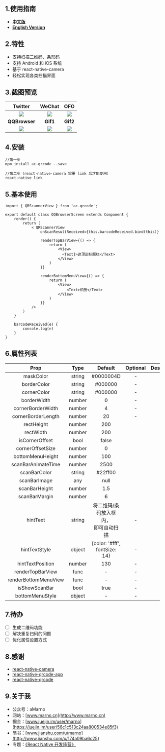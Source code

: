 ## 1.使用指南

- [**中文版**](https://github.com/MarnoDev/AC-QRCodeScanner-RN/blob/master/README_CN.md)
- [**English Version**](https://github.com/MarnoDev/AC-QRCodeScanner-RN/blob/master/README.md)

## 2.特性
- 支持扫描二维码、条形码
- 支持 Android 和 iOS 系统
- 基于 react-native-camera
- 轻松实现各类扫描界面

## 3.截图预览

|Twitter|WeChat|OFO|
|:--:|:--:|:--:|
|![](https://github.com/MarnoDev/AC-QRCode-RN/blob/master/screenshots/twitter.png)|![](https://github.com/MarnoDev/AC-QRCode-RN/blob/master/screenshots/wechat.png)|![](https://github.com/MarnoDev/AC-QRCode-RN/blob/master/screenshots/ofo.png)|
|**QQBrowser**|**Gif1**|**Gif2**|
|![](https://github.com/MarnoDev/AC-QRCode-RN/blob/master/screenshots/qqbrowser.png)|![](https://github.com/MarnoDev/AC-QRCode-RN/blob/master/screenshots/demo1.gif)|![](https://github.com/MarnoDev/AC-QRCode-RN/blob/master/screenshots/demo2.gif)||


## 4.安装

```
//第一步
npm install ac-qrcode --save

//第二步（react-native-camera 需要 link 后才能使用）
react-native link
```

## 5.基本使用

```
import { QRScannerView } from 'ac-qrcode';

export default class QQBrowserScreen extends Component {
    render() {
        return (
            < QRScannerView
                onScanResultReceived={this.barcodeReceived.bind(this)}

                renderTopBarView={() => {
                    return (
                        <View>
                          <Text}>这顶部标题栏</Text>
                        </View>
                    )
                }}

                renderBottomMenuView={() => {
                    return (
                        <View>
                            <Text>相册</Text>
                        </View>
                    )
                }}
            />
        )
    }

    barcodeReceived(e) {
        console.log(e)
    }
}
```

## 6.属性列表

|Prop|Type|Default|Optional|Description|
|:--:|:--:|:--:|:--:|:--:|
|maskColor|string|#0000004D|-|-|
|borderColor|string|#000000|-|-|
|cornerColor|string|#000000|-|-|
|borderWidth|number|0|-|-|
|cornerBorderWidth|number|4|-|-|
|cornerBorderLength|number|20|-|-|
|rectHeight|number|200|||
|rectWidth|number|200|||
|isCornerOffset|bool|false|||
|cornerOffsetSize|number|0|||
|bottomMenuHeight|number|100|||
|scanBarAnimateTime|number|2500|||
|scanBarColor|string|#22ff00|||
|scanBarImage|any|null|||
|scanBarHeight|number|1.5|||
|scanBarMargin|number|6|||
|hintText|string|将二维码/条码放入框内，</br>即可自动扫描|-|-|
|hintTextStyle|object|{color: '#fff', fontSize: 14}|-|-|
|hintTextPosition|number|130|-|-|
|renderTopBarView|func|-|-|-|
|renderBottomMenuView|func|-|-|-|
|isShowScanBar|bool|true|-|-|
|bottomMenuStyle|object|-|-|-|



## 7.待办

- [ ] 生成二维码功能
- [ ] 解决重复扫码的问题
- [ ] 优化属性设置方式

## 8.感谢

- [react-native-camera](https://github.com/lwansbrough/react-native-camera)
- [react-native-qrcode-app](https://github.com/insiderdev/react-native-qrcode-app)
- [react-native-qrcode](https://github.com/cssivision/react-native-qrcode)

## 9.关于我

- 公众号：aMarno
- 网站：[www.marno.cn](http://www.marno.cn)
- 掘金：[www.juejin.im/user/marno](https://juejin.im/user/56c1c513c24aa800534e85f3)
- 简书：[www.jianshu.com/u/marno](http://www.jianshu.com/u/174a09ba6c25)
- 专题：[《React Native 开发阵营》](http://www.jianshu.com/c/b4ce1d706d1f)
